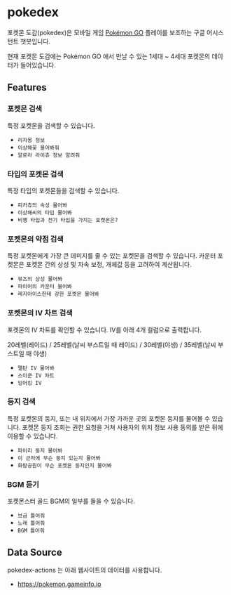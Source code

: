 # pokedex

포켓몬 도감(pokedex)은 모바일 게임 [Pokémon GO](https://www.pokemongo.com/) 플레이를
보조하는 구글 어시스턴트 챗봇입니다.

현재 포켓몬 도감에는 Pokémon GO 에서 만날 수 있는 1세대 ~ 4세대 포켓몬의 데이터가 들어있습니다.

## Features

### 포켓몬 검색

특정 포켓몬을 검색할 수 있습니다.

- `리자몽 정보`
- `이상해꽃 물어봐줘`
- `알로라 라이츄 정보 알려줘`

### 타입의 포켓몬 검색

특정 타입의 포켓몬들을 검색할 수 있습니다.

- `피카츄의 속성 물어봐`
- `이상해씨의 타입 물어봐`
- `비행 타입과 전기 타입을 가지는 포켓몬은?`

### 포켓몬의 약점 검색

특정 포켓몬에게 가장 큰 데미지를 줄 수 있는 포켓몬을 검색할 수 있습니다.
카운터 포켓몬은 포켓몬 간의 상성 및 자속 보정, 개체값 등을 고려하여 계산됩니다.

- `뮤츠의 상성 물어봐`
- `파이어의 카운터 물어봐`
- `레지아이스한테 강한 포켓몬 물어봐`

### 포켓몬의 IV 차트 검색

포켓몬의 IV 차트를 확인할 수 있습니다. IV를 아래 4개 컬럼으로 출력합니다.

20레벨(레이드) / 25레벨(날씨 부스트일 때 레이드) / 30레벨(야생) / 35레벨(날씨 부스트일 때 야생)

- `멜탄 IV 물어봐`
- `스이쿤 IV 차트`
- `잉어킹 IV`

### 둥지 검색

특정 포켓몬의 둥지, 또는 내 위치에서 가장 가까운 곳의 포켓몬 둥지를 물어볼 수 있습니다.
포켓몬 둥지 조회는 권한 요청을 거쳐 사용자의 위치 정보 사용 동의를 받은 뒤에 이용할 수 있습니다.

- `파이리 둥지 물어봐`
- `이 근처에 무슨 둥지 있는지 물어봐`
- `화랑공원이 무슨 포켓몬 둥지인지 물어봐`

### BGM 듣기

포켓몬스터 골드 BGM의 일부를 들을 수 있습니다.

- `브금 틀어줘`
- `노래 틀어줘`
- `BGM 틀어줘`

## Data Source

pokedex-actions 는 아래 웹사이트의 데이터를 사용합니다.

- https://pokemon.gameinfo.io
